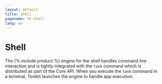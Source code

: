 ```yaml
---
layout: default
title: Shell
pagename: tk-shell
lang: en
---
```


# Shell

The {% include product %} engine for the shell handles command line interaction and is tightly integrated with the `tank` command which is distributed as part of the Core API. When you execute the `tank` command in a terminal, Toolkit launches the engine to handle app execution.
